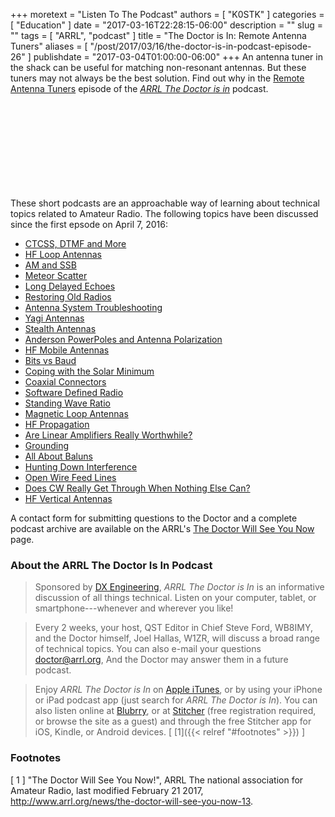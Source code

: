 +++
moretext = "Listen To The Podcast"
authors = [ "K0STK" ]
categories = [ "Education" ]
date = "2017-03-16T22:28:15-06:00"
description = ""
slug = ""
tags = [ "ARRL", "podcast" ]
title = "The Doctor is In: Remote Antenna Tuners"
aliases = [ "/post/2017/03/16/the-doctor-is-in-podcast-episode-26" ]
publishdate = "2017-03-04T01:00:00-06:00"
+++
An antenna tuner in the shack can be useful for matching non-resonant antennas.
But these tuners may not always be the best solution. Find out why in the
[Remote Antenna Tuners](https://www.blubrry.com/arrl_the_doctor_is_in/21698899/remote-antenna-tuners/)
episode of the
[*ARRL The Doctor is in*](http://www.arrl.org/doctor/) podcast.
<!--more-->

<iframe src="//player.blubrry.com?media_url=//media.blubrry.com/arrl_the_doctor_is_in/content.blubrry.com/arrl_the_doctor_is_in/March_16_2017_-_Remote_Antenna_Tuners.mp3" scrolling="no" width="100%" height="138px" frameborder="0"></iframe>

These short podcasts are an approachable way of learning about technical topics related to Amateur Radio. The following topics have been discussed 
since the first epsode on April 7, 2016:

* [CTCSS, DTMF and More](https://www.blubrry.com/arrl_the_doctor_is_in/21251298/ctcss-dtmf-and-more/)
* [HF Loop Antennas](https://www.blubrry.com/arrl_the_doctor_is_in/21223739/hf-loop-antennas/)
* [AM and SSB](https://www.blubrry.com/arrl_the_doctor_is_in/20040586/am-and-ssb/)
* [Meteor Scatter](https://www.blubrry.com/arrl_the_doctor_is_in/20039322/meteor-scatter/)
* [Long Delayed Echoes](https://www.blubrry.com/arrl_the_doctor_is_in/20038525/long-delayed-echoes/)
* [Restoring Old Radios](https://www.blubrry.com/arrl_the_doctor_is_in/18617168/restoring-old-radios/)
* [Antenna System Troubleshooting](https://www.blubrry.com/arrl_the_doctor_is_in/18616415/antenna-system-troubleshooting/)
* [Yagi Antennas](https://www.blubrry.com/arrl_the_doctor_is_in/18615895/yagi-antennas/)
* [Stealth Antennas](https://www.blubrry.com/arrl_the_doctor_is_in/17966282/stealth-antennas/)
* [Anderson PowerPoles and Antenna Polarization](https://www.blubrry.com/arrl_the_doctor_is_in/17966281/anderson-powerpoles-and-antenna-polarization/)
* [HF Mobile Antennas](https://www.blubrry.com/arrl_the_doctor_is_in/16707017/hf-mobile-antennas/)
* [Bits vs Baud](https://www.blubrry.com/arrl_the_doctor_is_in/16483938/bits-vs-baud/)
* [Coping with the Solar Minimum](https://www.blubrry.com/arrl_the_doctor_is_in/16482224/coping-with-the-solar-minimum/)
* [Coaxial Connectors](https://www.blubrry.com/arrl_the_doctor_is_in/15720728/coaxial-connectors/)
* [Software Defined Radio](https://www.blubrry.com/arrl_the_doctor_is_in/15406622/software-defined-radio/)
* [Standing Wave Ratio](https://www.blubrry.com/arrl_the_doctor_is_in/15406621/standing-wave-ratio/)
* [Magnetic Loop Antennas](https://www.blubrry.com/arrl_the_doctor_is_in/14382199/magnetic-loop-antennas/)
* [HF Propagation](https://www.blubrry.com/arrl_the_doctor_is_in/14382198/hf-propagation/)
* [Are Linear Amplifiers Really Worthwhile?](https://www.blubrry.com/arrl_the_doctor_is_in/14170336/are-linear-amplifiers-really-worthwhile/)
* [Grounding](https://www.blubrry.com/arrl_the_doctor_is_in/13372207/grounding/)
* [All About Baluns](https://www.blubrry.com/arrl_the_doctor_is_in/13267824/all-about-baluns/)
* [Hunting Down Interference](https://www.blubrry.com/arrl_the_doctor_is_in/12536115/may-19-hunting-down-interference/)
* [Open Wire Feed Lines](https://www.blubrry.com/arrl_the_doctor_is_in/12534196/may-5-open-wire-feed-lines/)
* [Does CW Really Get Through When Nothing Else Can?](https://www.blubrry.com/arrl_the_doctor_is_in/12534195/april-21-does-cw-really-get-through-when-nothing-else-can/)
* [HF Vertical Antennas](https://www.blubrry.com/arrl_the_doctor_is_in/12528867/april-7-hf-vertical-antennas/)

A contact form for submitting questions to the Doctor and a complete podcast archive are available on the ARRL's [The Doctor Will See You Now](http://www.arrl.org/doctor) page.

### About the ARRL The Doctor Is In Podcast

>Sponsored by [DX Engineering](http://www.dxengineering.com/),
*ARRL The Doctor is In* is an informative discussion of all things
technical. Listen on your computer, tablet, or smartphone---whenever and
wherever you like!

>Every 2 weeks, your host, QST Editor in Chief Steve Ford, WB8IMY, and the
Doctor himself, Joel Hallas, W1ZR, will discuss a broad range of technical
topics. You can also e-mail your questions
[doctor@arrl.org](mailto:doctor@arrl.org),
And the Doctor may answer them in a future podcast.

>Enjoy
*ARRL The Doctor is In* on
[Apple iTunes](https://itunes.apple.com/us/podcast/arrl-the-doctor-is-in/id1096749595?mt=2()),
or by using your iPhone or iPad podcast app (just search for
*ARRL The Doctor is In*). You can also listen online at
[Blubrry](https://www.blubrry.com/arrl_the_doctor_is_in/),
or at
[Stitcher](https://www.stitcher.com/)
(free registration required, or browse the site as a guest) and through
the free Stitcher app for iOS, Kindle, or Android devices.
<span style="font-style:normal;">[ [1]({{< relref "#footnotes" >}}) ]</span>

### Footnotes

[ 1 ] "The Doctor Will See You Now!",
ARRL The national association for Amateur Radio, last modified February 21 2017,
http://www.arrl.org/news/the-doctor-will-see-you-now-13.
